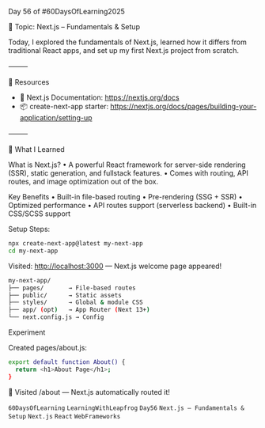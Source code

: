 Day 56 of #60DaysOfLearning2025

🧠 Topic: Next.js – Fundamentals & Setup

Today, I explored the fundamentals of Next.js, learned how it differs from traditional React apps, and set up my first Next.js project from scratch.

⸻

🔗 Resources

- 📘 Next.js Documentation: <https://nextjs.org/docs>
- 📦 create-next-app starter: <https://nextjs.org/docs/pages/building-your-application/setting-up>

⸻

🧠 What I Learned

What is Next.js?
• A powerful React framework for server-side rendering (SSR), static generation, and fullstack features.
• Comes with routing, API routes, and image optimization out of the box.

Key Benefits
• Built-in file-based routing
• Pre-rendering (SSG + SSR)
• Optimized performance
• API routes support (serverless backend)
• Built-in CSS/SCSS support

Setup Steps:

```bash
npx create-next-app@latest my-next-app
cd my-next-app
```

Visited: <http://localhost:3000> — Next.js welcome page appeared!

```bash
my-next-app/
├── pages/       → File-based routes
├── public/      → Static assets
├── styles/      → Global & module CSS
├── app/ (opt)   → App Router (Next 13+)
└── next.config.js → Config
```

Experiment

Created pages/about.js:

```bash
export default function About() {
  return <h1>About Page</h1>;
}
```

📂 Visited /about — Next.js automatically routed it!

`60DaysOfLearning` `LearningWithLeapfrog` `Day56` `Next.js – Fundamentals & Setup` `Next.js` `React` `WebFrameworks`
